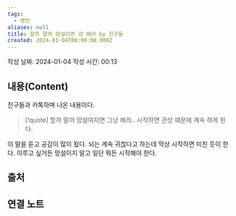 ```yaml
---
tags:
  - 명언
aliases: null
title: 할까 말까 망설이면 걍 해라 by 친구들
created: 2024-01-04T00:00:00.000Z
---
```

작성 날짜: 2024-01-04
작성 시간: 00:13



## 내용(Content)
친구들과 카톡하며 나온 내용이다.

>[!quote]
>할까 말까 망설여지면 그냥 해라.. 시작하면 관성 때문에 계속 하게 된다.

이 말을 듣고 공감이 많이 됬다. 뇌는 계속 귀찮다고 하는데 막상 시작하면 미친 듯이 한다. 이루고 싶거든 망설이지 말고 일단 뭐든 시작해야 한다.
## 출처

## 연결 노트
